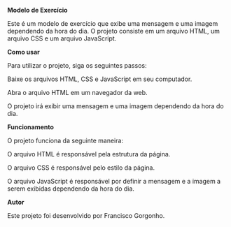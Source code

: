 **Modelo de Exercício**

Este é um modelo de exercício que exibe uma mensagem e uma imagem dependendo da hora do dia. O projeto consiste em um arquivo HTML, um arquivo CSS e um arquivo JavaScript.

**Como usar**

Para utilizar o projeto, siga os seguintes passos:

Baixe os arquivos HTML, CSS e JavaScript em seu computador.

Abra o arquivo HTML em um navegador da web.

O projeto irá exibir uma mensagem e uma imagem dependendo da hora do dia.

**Funcionamento**

O projeto funciona da seguinte maneira:

O arquivo HTML é responsável pela estrutura da página.

O arquivo CSS é responsável pelo estilo da página.

O arquivo JavaScript é responsável por definir a mensagem e a imagem a serem exibidas dependendo da hora do dia.

**Autor**

Este projeto foi desenvolvido por Francisco Gorgonho.
